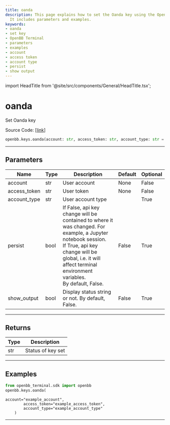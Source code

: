 ```yaml
---
title: oanda
description: This page explains how to set the Oanda key using the OpenBB Terminal.
  It includes parameters and examples.
keywords:
- oanda
- set key
- OpenBB Terminal
- parameters
- examples
- account
- access token
- account type
- persist
- show output
---
```


import HeadTitle from '@site/src/components/General/HeadTitle.tsx';

<HeadTitle title="oanda - Keys - Reference | OpenBB SDK Docs" />

# oanda

Set Oanda key

Source Code: [[link](https://github.com/OpenBB-finance/OpenBBTerminal/tree/main/openbb_terminal/keys_model.py#L1387)]

```python
openbb.keys.oanda(account: str, access_token: str, account_type: str = "", persist: bool = False, show_output: bool = False)
```

---

## Parameters

| Name | Type | Description | Default | Optional |
| ---- | ---- | ----------- | ------- | -------- |
| account | str | User account | None | False |
| access_token | str | User token | None | False |
| account_type | str | User account type |  | True |
| persist | bool | If False, api key change will be contained to where it was changed. For example, a Jupyter notebook session.<br/>If True, api key change will be global, i.e. it will affect terminal environment variables.<br/>By default, False. | False | True |
| show_output | bool | Display status string or not. By default, False. | False | True |


---

## Returns

| Type | Description |
| ---- | ----------- |
| str | Status of key set |
---

## Examples

```python
from openbb_terminal.sdk import openbb
openbb.keys.oanda(
```

```
account="example_account",
        access_token="example_access_token",
        account_type="example_account_type"
    )
```
---
